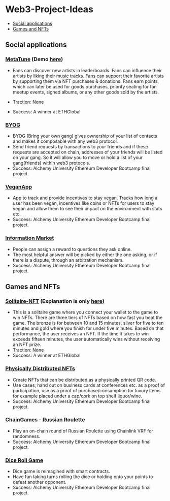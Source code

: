 # Web3-Project-Ideas
* [Social applications](#Social-applications)
* [Games and NFTs](#games-and-NFTs)


## Social applications

 ### [MetaTune](https://github.com/Sterioboy/metatune-app)  (Demo [here](https://ethglobal.com/showcase/metatune-muizg))

- Fans can discover new artists in leaderboards. Fans can influence their artists by liking their music tracks. Fans can support their favorite artists by supporting them via NFT purchases & donations. Fans earn points, which can later be used for goods purchases, priority seating for fan meetup events, signed albums, or any other goods sold by the artists.

- Traction: None
- Success: A winner at ETHGlobal

### [BYOG](https://www.chainshot.com/article/byog)

- BYOG (Bring your own gang) gives ownership of your list of contacts and makes it composable with any web3 protocol.
- Send friend requests by transactions to your friends and if these requests are accepted on chain, addresses of your friends will be listed on your gang. So it will allow you to move or hold a list of your gang(friends) within web3 protocols.
- Success: Alchemy University Ethereum Developer Bootcamp final project.
### [VeganApp](https://www.chainshot.com/article/vegan-app)
- App to track and provide incentives to stay vegan. Tracks how long a user has been vegan, incentives like coins or NFTs for users to stay vegan and allow them to see their impact on the environment with stats etc.
- Success: Alchemy University Ethereum Developer Bootcamp final project.

### [Information Market](https://www.chainshot.com/article/information-market)

- People can assign a reward to questions they ask online.
- The most helpful answer will be picked by either the one asking, or if there is a dispute, through an arbitration mechanism.
- Success: Alchemy University Ethereum Developer Bootcamp final project.

## Games and NFTs

### [Solitaire-NFT](https://github.com/ElAbel0990/Solitaire-NFT) (Explanation is only [here](https://ethglobal.com/showcase/solitaire-nft-j65p8))
- This is a solitaire game where you connect your wallet to the game to win NFTs. There are three tiers of NFTs based on how fast you beat the game. The bronze is for between 10 and 15 minutes, silver for five to ten minutes and gold where you finish for under five minutes. Based on that performance, the user receives an NFT. If the time it takes to win exceeds fifteen minutes, the user automatically wins without receiving an NFT prize.
- Traction: None
- Success: A winner at ETHGlobal

### [Physically Distributed NFTs](https://www.chainshot.com/article/physical-nfts)

- Create NFTs that can be distributed as a physically printed QR code.
- Use cases; hand out on business cards at conferences etc. as a proof of participation, use as a proof of purchase/consumption for luxury items for example placed under a cap/cork on top shelf liquor/wine.
- Success: Alchemy University Ethereum Developer Bootcamp final project.

### [ChainGames - Russian Roulette](https://www.chainshot.com/article/russian-roulette)

- Play an on-chain round of Russian Roulette using Chainlink VRF for randomness.
- Success: Alchemy University Ethereum Developer Bootcamp final project.

### [Dice Roll Game](https://www.chainshot.com/article/sorin-presentation)
- Dice game is reimagined with smart contracts.
- Have fun taking turns rolling the dice or holding onto your points to defeat another opponent.
- Success: Alchemy University Ethereum Developer Bootcamp final project.

